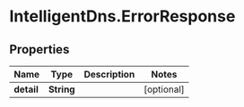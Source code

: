 # IntelligentDns.ErrorResponse

## Properties

Name | Type | Description | Notes
------------ | ------------- | ------------- | -------------
**detail** | **String** |  | [optional] 


